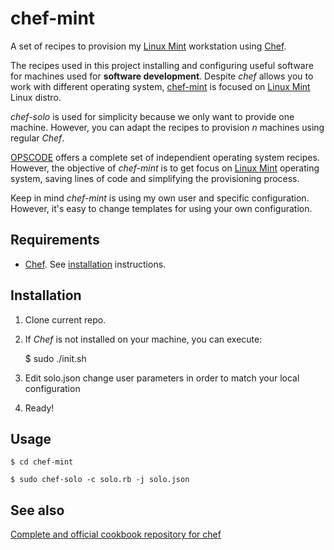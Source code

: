 chef-mint
================

A set of recipes to provision my [Linux Mint](http://linuxmint.com) workstation using [Chef](http://www.opscode.com/chef/).

The recipes used in this project installing and configuring useful software for machines used for **software development**. Despite *chef* allows you to work with different operating system, [chef-mint](http://github.com/bsnux/chef-mint) is focused on [Linux Mint](http://linuxmint.com) Linux distro.

*chef-solo* is used for simplicity because we only want to provide one machine. However, you can adapt the recipes to provision *n* machines using regular *Chef*.

[OPSCODE](http://www.opscode.com/chef/) offers a complete set of independient operating system recipes. However, the objective of *chef-mint* is to get focus on [Linux Mint](http://linuxmint.com) operating system, saving lines of code and simplifying the provisioning process.

Keep in mind *chef-mint* is using my own user and specific configuration. However, it's easy to change templates for using your own configuration.

Requirements
------------

* [Chef](http://www.opscode.com/chef/). See [installation](http://wiki.opscode.com/display/chef/Installation) instructions.

Installation
-------------

1. Clone current repo.

2. If *Chef* is not installed on your machine, you can execute:

    $ sudo ./init.sh

3. Edit solo.json change user parameters in order to match your local configuration

4. Ready!

Usage
-----

    $ cd chef-mint

    $ sudo chef-solo -c solo.rb -j solo.json

See also
---------

[Complete and official cookbook repository for chef](https://github.com/opscode-cookbooks)
